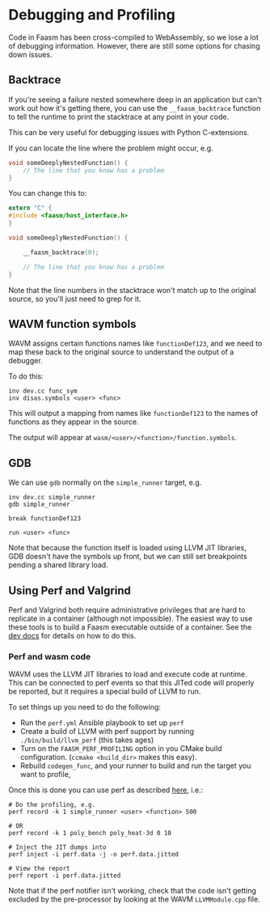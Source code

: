 # Debugging and Profiling

Code in Faasm has been cross-compiled to WebAssembly, so we lose a lot of
debugging information. However, there are still some options for chasing down
issues.

## Backtrace

If you're seeing a failure nested somewhere deep in an application but can't 
work out how it's getting there, you can use the `__faasm_backtrace` function 
to tell the runtime to print the stacktrace at any point in your code.

This can be very useful for debugging issues with Python C-extensions.

If you can locate the line where the problem might occur, e.g.

```c
void someDeeplyNestedFunction() {
    // The line that you know has a problem
}
```

You can change this to:

```c
extern "C" {
#include <faasm/host_interface.h>
}

void someDeeplyNestedFunction() {

    __faasm_backtrace(0);

    // The line that you know has a problem
}
```

Note that the line numbers in the stacktrace won't match up to the original
source, so you'll just need to grep for it.

## WAVM function symbols

WAVM assigns certain functions names like `functionDef123`, and we need to map 
these back to the original source to understand the output of a debugger.

To do this:

```
inv dev.cc func_sym
inv disas.symbols <user> <func>
```

This will output a mapping from names like `functionDef123` to the names of 
functions as they appear in the source.

The output will appear at `wasm/<user>/<function>/function.symbols`.

## GDB

We can use `gdb` normally on the `simple_runner` target, e.g.

```
inv dev.cc simple_runner
gdb simple_runner

break functionDef123

run <user> <func>
```

Note that because the function itself is loaded using LLVM JIT libraries, GDB 
doesn't have the symbols up front, but we can still set breakpoints pending a
shared library load.

## Using Perf and Valgrind

Perf and Valgrind both require administrative privileges that are hard to
replicate in a container (although not impossible). The easiest way to use these
tools is to build a Faasm executable outside of a container. See the [dev
docs](development.md) for details on how to do this.

### Perf and wasm code

WAVM uses the LLVM JIT libraries to load and execute code at runtime. This can
be connected to perf events so that this JITed code will properly be reported,
but it requires a special build of LLVM to run.

To set things up you need to do the following:

- Run the `perf.yml` Ansible playbook to set up `perf`
- Create a build of LLVM with perf support by running `./bin/build/llvm_perf`
  (this takes ages)
- Turn on the `FAASM_PERF_PROFILING` option in you CMake build configuration.
  (`ccmake <build_dir>` makes this easy).
- Rebuild `codegen_func`, and your runner to build and run the target you want
  to profile, 

Once this is done you can use perf as described
[here](https://lwn.net/Articles/633846/), i.e.:

```
# Do the profiling, e.g.
perf record -k 1 simple_runner <user> <function> 500

# OR
perf record -k 1 poly_bench poly_heat-3d 0 10

# Inject the JIT dumps into
perf inject -i perf.data -j -o perf.data.jitted

# View the report
perf report -i perf.data.jitted
```
 
Note that if the perf notifier isn't working, check that the code isn't getting
excluded by the pre-processor by looking at the WAVM `LLVMModule.cpp` file.
